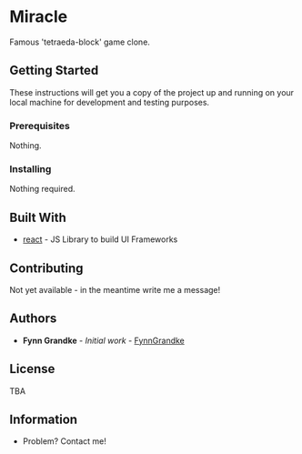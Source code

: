 # Miracle

Famous 'tetraeda-block' game clone. 

## Getting Started

These instructions will get you a copy of the project up and running on your local machine for development and testing purposes. 

### Prerequisites

Nothing.

### Installing

Nothing required.

## Built With

* [react](https://www.reactjs.org/) - JS Library to build UI Frameworks

## Contributing

Not yet available - in the meantime write me a message!

## Authors

* **Fynn Grandke** - *Initial work* - [FynnGrandke](https://github.com/FynnGrandke)

## License

TBA

## Information

* Problem? Contact me!

